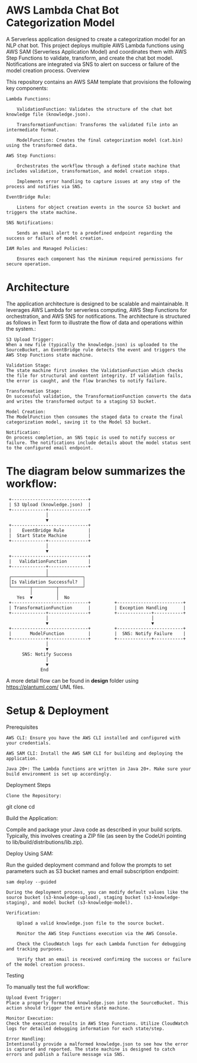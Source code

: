 # AWS Lambda Chat Bot Categorization Model

A Serverless application designed to create a categorization model for an NLP chat bot. This project deploys multiple AWS Lambda functions using AWS SAM (Serverless Application Model) and coordinates them with AWS Step Functions to validate, transform, and create the chat bot model. Notifications are integrated via SNS to alert on success or failure of the model creation process.
Overview

This repository contains an AWS SAM template that provisions the following key components:

    Lambda Functions:

        ValidationFunction: Validates the structure of the chat bot knowledge file (knowledge.json).

        TransformationFunction: Transforms the validated file into an intermediate format.

        ModelFunction: Creates the final categorization model (cat.bin) using the transformed data.

    AWS Step Functions:

        Orchestrates the workflow through a defined state machine that includes validation, transformation, and model creation steps.

        Implements error handling to capture issues at any step of the process and notifies via SNS.

    EventBridge Rule:

        Listens for object creation events in the source S3 bucket and triggers the state machine.

    SNS Notifications:

        Sends an email alert to a predefined endpoint regarding the success or failure of model creation.

    IAM Roles and Managed Policies:

        Ensures each component has the minimum required permissions for secure operation.

# Architecture
The application architecture is designed to be scalable and maintainable. 
It leverages AWS Lambda for serverless computing, AWS Step Functions for orchestration, and AWS SNS for notifications. 
The architecture is structured as follows in Text form to illustrate the flow of data and operations within the system.:


    S3 Upload Trigger:
    When a new file (typically the knowledge.json) is uploaded to the SourceBucket, an EventBridge rule detects the event and triggers the AWS Step Functions state machine.

    Validation Stage:
    The state machine first invokes the ValidationFunction which checks the file for structural and content integrity. If validation fails, the error is caught, and the flow branches to notify failure.

    Transformation Stage:
    On successful validation, the TransformationFunction converts the data and writes the transformed output to a staging S3 bucket.

    Model Creation:
    The ModelFunction then consumes the staged data to create the final categorization model, saving it to the Model S3 bucket.

    Notification:
    On process completion, an SNS topic is used to notify success or failure. The notifications include details about the model status sent to the configured email endpoint.

# The diagram below summarizes the workflow:

     +-----------------------------+
     | S3 Upload (knowledge.json)  |
     +-------------+---------------+
                   │
                   ▼
     +-----------------------------+
     |    EventBridge Rule         |
     |  Start State Machine        |
     +-------------+---------------+
                   │
                   ▼
     +-----------------------------+
     |   ValidationFunction        |
     +-------------+---------------+
                   │
     ┌─────────────┴─────────────┐
     │Is Validation Successful?  │
     └───────┬─────────┬─────────┘
             │         │
        Yes  ▼         │  No
     +-----------------------------+         +-------------------------+
     | TransformationFunction      |         | Exception Handling      |
     +-------------+---------------+         +-------------+-----------+
                   │                                       │
                   ▼                                       ▼
     +-----------------------------+         +-------------------------+
     |       ModelFunction         |         |  SNS: Notify Failure    |
     +-------------+---------------+         +-------------+-----------+
                   │
                   ▼
          SNS: Notify Success
                   │
                   ▼
                 End

A more detail flow can be found in **design** folder using https://plantuml.com/ UML files.

# Setup & Deployment
Prerequisites

    AWS CLI: Ensure you have the AWS CLI installed and configured with your credentials.

    AWS SAM CLI: Install the AWS SAM CLI for building and deploying the application.

    Java 20+: The Lambda functions are written in Java 20+. Make sure your build environment is set up accordingly.

Deployment Steps

    Clone the Repository:

git clone <repository-url>
cd <repository-directory>

Build the Application:

Compile and package your Java code as described in your build scripts. Typically, this involves creating a ZIP file (as seen by the CodeUri pointing to lib/build/distributions/lib.zip).

Deploy Using SAM:

Run the guided deployment command and follow the prompts to set parameters such as S3 bucket names and email subscription endpoint:

    sam deploy --guided

    During the deployment process, you can modify default values like the source bucket (s3-knowledge-upload), staging bucket (s3-knowledge-staging), and model bucket (s3-knowledge-model).

    Verification:

        Upload a valid knowledge.json file to the source bucket.

        Monitor the AWS Step Functions execution via the AWS Console.

        Check the CloudWatch logs for each Lambda function for debugging and tracking purposes.

        Verify that an email is received confirming the success or failure of the model creation process.

Testing

To manually test the full workflow:

    Upload Event Trigger:
    Place a properly formatted knowledge.json into the SourceBucket. This action should trigger the entire state machine.

    Monitor Execution:
    Check the execution results in AWS Step Functions. Utilize CloudWatch logs for detailed debugging information for each state/step.

    Error Handling:
    Intentionally provide a malformed knowledge.json to see how the error is captured and reported. The state machine is designed to catch errors and publish a failure message via SNS.

